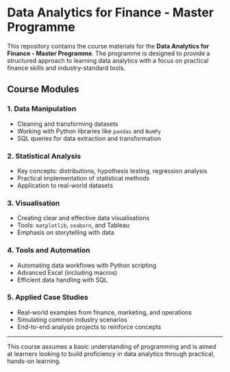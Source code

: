 # Data Analytics for Finance - Master Programme

This repository contains the course materials for the **Data Analytics for Finance - Master Programme**. The programme is designed to provide a structured approach to learning data analytics with a focus on practical finance skills and industry-standard tools.

## Course Modules

### 1. Data Manipulation
- Cleaning and transforming datasets
- Working with Python libraries like `pandas` and `NumPy`
- SQL queries for data extraction and transformation

### 2. Statistical Analysis
- Key concepts: distributions, hypothesis testing, regression analysis
- Practical implementation of statistical methods
- Application to real-world datasets

### 3. Visualisation
- Creating clear and effective data visualisations
- Tools: `matplotlib`, `seaborn`, and Tableau
- Emphasis on storytelling with data

### 4. Tools and Automation
- Automating data workflows with Python scripting
- Advanced Excel (including macros)
- Efficient data handling with SQL

### 5. Applied Case Studies
- Real-world examples from finance, marketing, and operations
- Simulating common industry scenarios
- End-to-end analysis projects to reinforce concepts

---

This course assumes a basic understanding of programming and is aimed at learners looking to build proficiency in data analytics through practical, hands-on learning.
